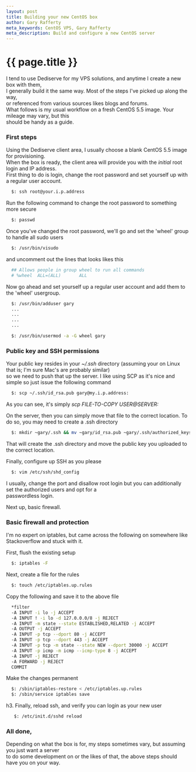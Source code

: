 ```yaml
---
layout: post
title: Building your new CentOS box
author: Gary Rafferty
meta_keywords: CentOS VPS, Gary Rafferty
meta_description: Build and configure a new CentOS server
---
```

# {{ page.title }}
 

I tend to use Dediserve for my VPS solutions, and anytime I create a new box with them,  
I generally build it the same way. Most of the steps I've picked up along the way,  
or referenced from various sources likes blogs and forums.  
What follows is my usual workflow on a fresh CentOS 5.5 image. Your mileage may vary, but this  
should be handy as a guide.  

### First steps

Using the Dediserve client area, I usually choose a blank CentOS 5.5 image for provisioning.  
When the box is ready, the client area will provide you with the _initial_ root login and IP address.  
First thing to do is login, change the root password and set yourself up with a regular user account.   
 
```bash
  $: ssh root@your.i.p.address
```

Run the following command to change the root password to something more secure  

```bash
  $: passwd
```

Once you've changed the root password, we'll go and set the 'wheel' group to handle all sudo users  

```bash
  $: /usr/bin/visudo
```

and uncomment out the lines that looks likes this  

```bash
  ## Allows people in group wheel to run all commands
  # %wheel  ALL=(ALL)       ALL
```

Now go ahead and set yourself up a regular user account and add them to the 'wheel' usergroup.  

```bash
  $: /usr/bin/adduser gary
  ...
  ...
  ...
  ...

  $: /usr/bin/usermod -a -G wheel gary
```

### Public key and SSH permissions

Your public key resides in your _~/.ssh_ directory (assuming your on Linux that is; I'm sure Mac's are probably similar)  
so we need to push that up the server. I like using SCP as it's nice and simple so just issue the following command  

```bash
  $: scp ~/.ssh/id_rsa.pub gary@my.i.p.address:
```

As you can see, it's simply _scp FILE-TO-COPY USER@SERVER:_

On the server, then you can simply move that file to the correct location. To do so, you may need to create a .ssh directory

```bash
  $: mkdir ~gary/.ssh && mv ~gary/id_rsa.pub ~gary/.ssh/authorized_keys
```

That will create the .ssh directory and move the public key you uploaded to the correct location.

Finally, configure up SSH as you please

```bash
  $: vim /etc/ssh/shd_config
```

I usually, change the port and disallow root login but you can additionally set the authorized users and opt for a   
passwordless login. 

Next up, basic firewall.  

### Basic firewall and protection

I'm no expert on iptables, but came across the following on somewhere like Stackoverflow and stuck with it.

First, flush the existing setup

```bash
  $: iptables -F
```

Next, create a file for the rules

```bash
  $: touch /etc/iptables.up.rules
```

Copy the following and save it to the above file

```bash
  *filter
  -A INPUT -i lo -j ACCEPT
  -A INPUT ! -i lo -d 127.0.0.0/8 -j REJECT
  -A INPUT -m state --state ESTABLISHED,RELATED -j ACCEPT
  -A OUTPUT -j ACCEPT
  -A INPUT -p tcp --dport 80 -j ACCEPT
  -A INPUT -p tcp --dport 443 -j ACCEPT
  -A INPUT -p tcp -m state --state NEW --dport 30000 -j ACCEPT
  -A INPUT -p icmp -m icmp --icmp-type 8 -j ACCEPT
  -A INPUT -j REJECT
  -A FORWARD -j REJECT
  COMMIT
```

Make the changes permanent

```bash
  $: /sbin/iptables-restore < /etc/iptables.up.rules
  $: /sbin/service iptables save
```

h3. Finally, reload ssh, and verify you can login as your new user

```bash
   $: /etc/init.d/sshd reload
```

### All done,

Depending on what the box is for, my steps sometimes vary, but assuming you just want a server  
to do some development on or the likes of that, the above steps should have you on your way.
